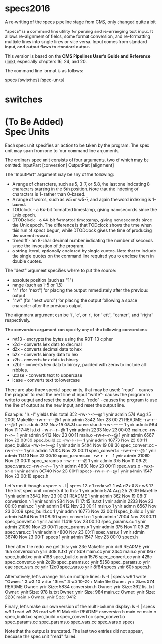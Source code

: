 # specs2016
A re-writing of the specs pipeline stage from CMS, only changed quite a bit

"specs" is a command line utility for parsing and re-arranging text
input. It allows re-alignment of fields, some format conversion, and
re-formatting multiple lines into single lines or vice versa. Input
comes from standard input, and output flows to standard output.

This version is based on the **CMS Pipelines User's Guide and Reference** ([link](https://publib.boulder.ibm.com/epubs/pdf/hcsj0c30.pdf)), especially chapters 16, 24, and 20.

The command line format is as follows:

  specs [switches] [spec-units]
  
switches
========
(To Be Added)    
Spec Units
==========
Each spec unit specifies an action to be taken by the program. The spec
unit may span from one to four command line arguments.

The ordinary spec unit consists of four arguments, two of which may be
omitted:
  InputPart [conversion] OutputPart [alignment]
  
The "InputPart" argument may be any of the following:
  * A range of characters, such as 5, 3-7, or 5.8, the last one 
    indicating 8 characters starting in the 5th position. Note that the
    indexing of characters is 1- rather than 0-based.
  * A range of words, such as w5 or w5-7, and again the word indexing
    is 1-based.
  * TODclock - a 64-bit formatted timestamp, giving nanoseconds since the Unix epoch.
  * DTODclock - a 64-bit formatted timestamp, giving nanoseconds since the Unix epoch. The difference is that TODclock shows the time when this run of *specs* begun, while DTODclock gives the time of producing the current record.
  * timediff - an 8-char decimal number indicating the number of 
    seconds since the invocation of the program.
  * a string literal, optionally enclosed by single quotes. Note that
    to include the single quotes on the command line required you to 
    enclose them in double quotes.
    
The "dest" argument specifies where to put the source:
  - absolute position (such as "1")
  - range (such as 1-5 or 1.5)
  - "n" (for "next") for placing the output immediately after the 
    previous output
  - "nw" (for "next word") for placing the output following a space 
    character after the previous output
    
The alignment argument can be 'l', 'c', or 'r', for "left", "center",
and "right" respectively.

The conversion argument can specify any of the following conversions:
 - rot13 - encrypts the bytes using the ROT-13 cipher
 - x2d - converts hex data to decimal
 - d2x - converts decimal data to hex
 - b2x - converts binary data to hex
 - x2b - converts hex data to binary
 - x2bt - converts hex data to binary, padded with zeros to include all
   nibbles.
 - ucase - converts text to uppercase
 - lcase - converts text to lowercase
 
There are also three special spec units, that may be used:
  "read" - causes the program to read the next line of input
  "write"- causes the program to write to output and reset the output 
      line.
  "redo" - causes the program to use the line of output as the new 
      input, and reset the output line.
      
Example:
  "ls -l" yields this:
total 352
-rw-r--r--@ 1 ynir  admin    574 Aug 25  2009 Makefile
-rw-r--r--@ 1 ynir  admin   3542 Nov 23 00:21 README
-rw-r--r--@ 1 ynir  admin    362 Nov 19 08:31 conversion.h
-rw-r--r--  1 ynir  admin    984 Nov 11 17:45 ls.txt
-rw-r--r--@ 1 ynir  admin   2233 Nov 23 00:03 main.cc
-rw-r--r--  1 ynir  admin   9412 Nov 23 00:11 main.o
-rw-r--r--@ 1 ynir  admin   6567 Nov 23 00:09 spec_build.cc
-rw-r--r--  1 ynir  admin  16776 Nov 23 00:11 spec_build.o
-rw-r--r--@ 1 ynir  admin   5494 Nov 19 08:30 spec_convert.cc
-rw-r--r--  1 ynir  admin  17004 Nov 23 00:11 spec_convert.o
-rw-r--r--@ 1 ynir  admin  11419 Nov 23 00:10 spec_params.cc
-rw-r--r--  1 ynir  admin  21080 Nov 23 00:11 spec_params.o
-rw-r--r--@ 1 ynir  admin    375 Nov 11 09:29 spec_vars.cc
-rw-r--r--  1 ynir  admin   4800 Nov 23 00:11 spec_vars.o
-rwxr-xr-x  1 ynir  admin  36740 Nov 23 00:11 specs
-rw-r--r--@ 1 ynir  admin   1547 Nov 23 00:10 specs.h

Let's run it though a spec:
  ls -l | specs 12-x 1 redo w2 1 w4 d2x 8.8 r w8 17
The first spec unit converts it to this:
 1 ynir  admin    574 Aug 25  2009 Makefile
 1 ynir  admin   3542 Nov 23 00:21 README
 1 ynir  admin    362 Nov 19 08:31 conversion.h
 1 ynir  admin    984 Nov 11 17:45 ls.txt
 1 ynir  admin   2233 Nov 23 00:03 main.cc
 1 ynir  admin   9412 Nov 23 00:11 main.o
 1 ynir  admin   6567 Nov 23 00:09 spec_build.cc
 1 ynir  admin  16776 Nov 23 00:11 spec_build.o
 1 ynir  admin   5494 Nov 19 08:30 spec_convert.cc
 1 ynir  admin  17004 Nov 23 00:11 spec_convert.o
 1 ynir  admin  11419 Nov 23 00:10 spec_params.cc
 1 ynir  admin  21080 Nov 23 00:11 spec_params.o
 1 ynir  admin    375 Nov 11 09:29 spec_vars.cc
 1 ynir  admin   4800 Nov 23 00:11 spec_vars.o
 1 ynir  admin  36740 Nov 23 00:11 specs
 1 ynir  admin   1547 Nov 23 00:10 specs.h

Then after the redo, we get this:
ynir        23e Makefile
ynir        dd6 README
ynir        16a conversion.h
ynir        3d8 ls.txt
ynir        8b9 main.cc
ynir       24c4 main.o
ynir       19a7 spec_build.cc
ynir       4188 spec_build.o
ynir       1576 spec_convert.cc
ynir       426c spec_convert.o
ynir       2c9b spec_params.cc
ynir       5258 spec_params.o
ynir        eae spec_vars.cc
ynir       12c0 spec_vars.o
ynir       8f84 specs
ynir        60b specs.h

      
Alternatively, let's arrange this on multiple lines:
  ls -l | specs w9 1 write "Owner:" 3 w3 10 write "Size:" 3 w5 10-20 r
Makefile
  Owner: ynir
  Size:          574
README
  Owner: ynir
  Size:         5834
conversion.h
  Owner: ynir
  Size:          362
list.txt
  Owner: ynir
  Size:          978
ls.txt
  Owner: ynir
  Size:          984
main.cc
  Owner: ynir
  Size:         2233
main.o
  Owner: ynir
  Size:         9412

Finally, let's make our own version of the multi-column display:
  ls -l | specs w9 1 read w9 26 read w9 51
                         Makefile                 README
conversion.h             main.cc                  main.o
spec_build.cc            spec_build.o             spec_convert.cc
spec_convert.o           spec_params.cc           spec_params.o
spec_vars.cc             spec_vars.o              specs

Note that the output is truncated. The last two entries did not appear, 
becuase the spec unit "read" failed.